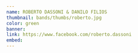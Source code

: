 ```yaml
---
name: ROBERTO DASSONI & DANILO FILIOS
thumbnail: bands/thumbs/roberto.jpg
color: green
banner:
link: https://www.facebook.com/roberto.dassoni
embed:
---
```


